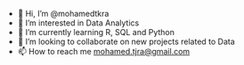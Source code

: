 - 👋 Hi, I’m @mohamedtkra
- 👀 I’m interested in Data Analytics 
- 🌱 I’m currently learning R, SQL and Python
- 💞️ I’m looking to collaborate on new projects related to Data
- 📫 How to reach me mohamed.tjra@gmail.com

<!---
mohamedtkra/mohamedtkra is a ✨ special ✨ repository because its `README.md` (this file) appears on your GitHub profile.
You can click the Preview link to take a look at your changes.
--->
